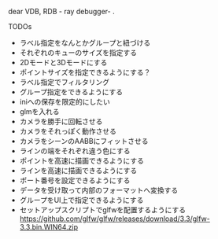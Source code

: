 ﻿dear VDB, RDB - ray debugger- .

TODOs
- ラベル指定をなんとかグループと紐づける
- それぞれのキューのサイズを指定する
- 2Dモードと3Dモードにする
- ポイントサイズを指定できるようにする？
- ラベル指定でフィルタリング
- グループ指定をできるようにする
- iniへの保存を限定的にしたい
- glmを入れる
- カメラを勝手に回転させる
- カメラをそれっぽく動作させる
- カメラをシーンのAABBにフィットさせる
- ラインの端をそれぞれ違う色にする
- ポイントを高速に描画できるようにする
- ラインを高速に描画できるようにする
- ポート番号を設定できるようにする
- データを受け取って内部のフォーマットへ変換する
- グループをUI上で指定できるようにする
- セットアップスクリプトでglfwを配置するようにする
  https://github.com/glfw/glfw/releases/download/3.3/glfw-3.3.bin.WIN64.zip
